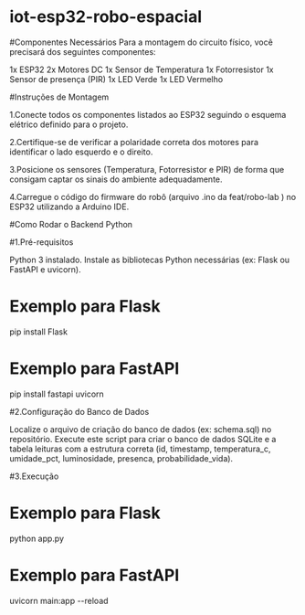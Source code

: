 # iot-esp32-robo-espacial

#Componentes Necessários Para a montagem do circuito físico, você precisará dos seguintes componentes:

1x ESP32 
2x Motores DC 
1x Sensor de Temperatura 
1x Fotorresistor 
1x Sensor de presença (PIR) 
1x LED Verde 
1x LED Vermelho

#Instruções de Montagem

1.Conecte todos os componentes listados ao ESP32  seguindo o esquema elétrico definido para o projeto.

2.Certifique-se de verificar a polaridade correta dos motores para identificar o lado esquerdo e o direito.

3.Posicione os sensores (Temperatura, Fotorresistor e PIR) de forma que consigam captar os sinais do ambiente adequadamente.

4.Carregue o código do firmware do robô (arquivo .ino da feat/robo-lab ) no ESP32 utilizando a Arduino IDE.

#Como Rodar o Backend Python

#1.Pré-requisitos

Python 3 instalado.
Instale as bibliotecas Python necessárias (ex: Flask ou FastAPI e uvicorn).
# Exemplo para Flask
pip install Flask
# Exemplo para FastAPI
pip install fastapi uvicorn

#2.Configuração do Banco de Dados

Localize o arquivo de criação do banco de dados (ex: schema.sql) no repositório.
Execute este script para criar o banco de dados SQLite e a tabela leituras com a estrutura correta (id, timestamp, temperatura_c, umidade_pct, luminosidade, presenca, probabilidade_vida).

#3.Execução

# Exemplo para Flask
python app.py
# Exemplo para FastAPI
uvicorn main:app --reload

